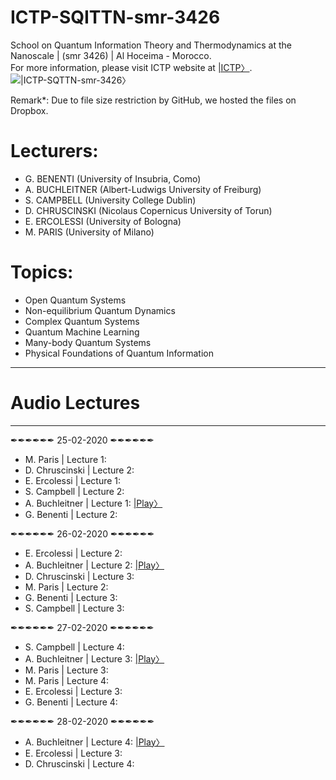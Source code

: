 # ICTP-SQITTN-smr-3426
School on Quantum Information Theory and Thermodynamics at the Nanoscale | (smr 3426) | Al Hoceima - Morocco.  
For more information, please visit ICTP website at [|ICTP〉](http://indico.ictp.it/event/9023/).
![|ICTP-SQTTN-smr-3426〉](https://raw.githubusercontent.com/etriZiko/ICTP-SQTTN-smr-3426/master/SQITTN.png) 

Remark*: Due to file size restriction by GitHub, we hosted the files on Dropbox.


# Lecturers:
- G. BENENTI (University of Insubria, Como)
- A. BUCHLEITNER (Albert-Ludwigs University of Freiburg)
- S. CAMPBELL (University College Dublin)
- D. CHRUSCINSKI (Nicolaus Copernicus University of Torun)
- E. ERCOLESSI (University of Bologna)
- M. PARIS (University of Milano)

# Topics:
- Open Quantum Systems
- Non-equilibrium Quantum Dynamics
- Complex Quantum Systems
- Quantum Machine Learning
- Many-body Quantum Systems
- Physical Foundations of Quantum Information
-----------------------------------------------------------------------------
#                                  Audio Lectures
-----------------------------------------------------------------------------
✒✒✒✒✒✒ 25-02-2020 ✒✒✒✒✒✒


- M. Paris | Lecture 1: 
- D. Chruscinski | Lecture 2:
- E. Ercolessi | Lecture 1: 
- S. Campbell | Lecture 2: 
- A. Buchleitner | Lecture 1:  [|Play〉](https://www.dropbox.com/s/fjlgipuw822lt82/ICTP-SQITTN-A.%20Buchleitner_L1.mp3?dl=0)
- G. Benenti | Lecture 2: 


✒✒✒✒✒✒ 26-02-2020 ✒✒✒✒✒✒


- E. Ercolessi | Lecture 2:
- A. Buchleitner | Lecture 2:  [|Play〉](https://www.dropbox.com/s/qahn7u3120v8dcx/ICTP-SQITTN-A.%20Buchleitner_L2.mp3?dl=0)
- D. Chruscinski | Lecture 3: 
- M. Paris | Lecture 2: 
- G. Benenti | Lecture 3: 
- S. Campbell | Lecture 3: 


✒✒✒✒✒✒ 27-02-2020 ✒✒✒✒✒✒


- S. Campbell | Lecture 4:
- A. Buchleitner | Lecture 3: [|Play〉](https://www.dropbox.com/s/21u2z4s28s54xl9/ICTP-SQITTN-A.%20Buchleitner_L3.mp3?dl=0)
- M. Paris | Lecture 3:
- M. Paris | Lecture 4: 
- E. Ercolessi | Lecture 3:
- G. Benenti | Lecture 4: 


✒✒✒✒✒✒ 28-02-2020 ✒✒✒✒✒✒


- A. Buchleitner | Lecture 4: [|Play〉](https://www.dropbox.com/s/19v5md57g6shrom/ICTP-SQITTN-A.%20Buchleitner_L4.mp3?dl=0)
- E. Ercolessi | Lecture 3:
- D. Chruscinski | Lecture 4:

